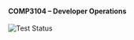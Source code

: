 #### COMP3104 – Developer Operations

![Test Status](https://github.com/mehrad72/COMP3104/actions/workflows/github-actions.yml/badge.svg)